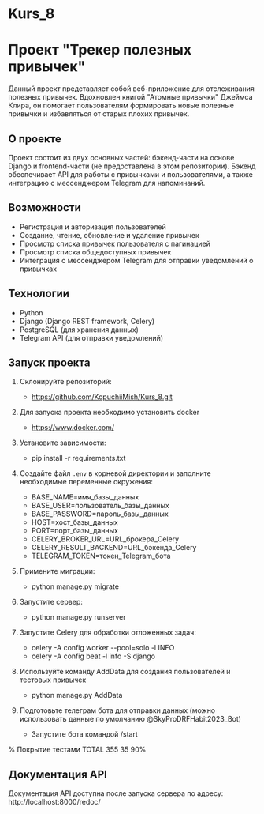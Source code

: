 # Kurs_8

# Проект "Трекер полезных привычек"

Данный проект представляет собой веб-приложение для отслеживания полезных привычек. Вдохновлен книгой "Атомные привычки" Джеймса Клира, он помогает пользователям формировать новые полезные привычки и избавляться от старых плохих привычек.

## О проекте

Проект состоит из двух основных частей: бэкенд-части на основе Django и frontend-части (не предоставлена в этом репозитории).
Бэкенд обеспечивает API для работы с привычками и пользователями, а также интеграцию с мессенджером Telegram для напоминаний.

## Возможности

- Регистрация и авторизация пользователей
- Создание, чтение, обновление и удаление привычек
- Просмотр списка привычек пользователя с пагинацией
- Просмотр списка общедоступных привычек
- Интеграция с мессенджером Telegram для отправки уведомлений о привычках

## Технологии

- Python
- Django (Django REST framework, Celery)
- PostgreSQL (для хранения данных)
- Telegram API (для отправки уведомлений)

## Запуск проекта

   1. Склонируйте репозиторий:
      - https://github.com/KopuchiiMish/Kurs_8.git

   2. Для запуска проекта необходимо установить docker
      * https://www.docker.com/

   3. Установите зависимости:
      * pip install -r requirements.txt

   4. Создайте файл `.env` в корневой директории и заполните необходимые переменные окружения:
      * BASE_NAME=имя_базы_данных
      * BASE_USER=пользователь_базы_данных
      * BASE_PASSWORD=пароль_базы_данных
      * HOST=хост_базы_данных
      * PORT=порт_базы_данных
      * CELERY_BROKER_URL=URL_брокера_Celery
      * CELERY_RESULT_BACKEND=URL_бэкенда_Celery
      * TELEGRAM_TOKEN=токен_Telegram_бота

   5. Примените миграции:
      * python manage.py migrate

   6. Запустите сервер:
      * python manage.py runserver

   7. Запустите Celery для обработки отложенных задач:
      * celery -A config worker --pool=solo -l INFO
      * celery -A config beat -l info -S django

   8. Используйте команду AddData для создания пользователей и тестовых привычек
      * python manage.py AddData
        
   9. Подготовьте телеграм бота для отправки данных (можно использовать данные по умолчанию @SkyProDRFHabit2023_Bot)
      * Запустите бота командой /start


% Покрытие тестами
TOTAL                                     355     35    90%


## Документация API

Документация API доступна после запуска сервера по адресу: http://localhost:8000/redoc/
